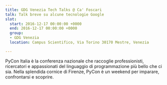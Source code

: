 ```yaml
---
title: GDG Venezia Tech Talks @ Ca' Foscari
talk: Talk breve su alcune tecnologie Google
slot:
  start: 2016-12-17 00:00:00 +0000
  end: 2016-12-17 00:00:00 +0000
  group:
  - GDG Venezia
  location: Campus Scientifico, Via Torino 30170 Mestre, Venezia

---
```

PyCon Italia è la conferenza nazionale che raccoglie professionisti, ricercatori e appassionati del linguaggio di programmazione più bello che ci sia. Nella splendida cornice di Firenze, PyCon è un weekend per imparare, confrontarsi e scoprire.
